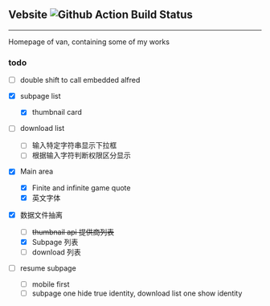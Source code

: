 ## Vebsite ![Github Action Build Status](https://github.com/fqd511/fqd511.github.io/workflows/Build/badge.svg?branch=main)

---

Homepage of van, containing some of my works

### todo

- [ ] double shift to call embedded alfred
- [x] subpage list
  - [x] thumbnail card
- [ ] download list
  - [ ] 输入特定字符串显示下拉框
  - [ ] 根据输入字符判断权限区分显示
- [x] Main area
  - [x] Finite and infinite game quote
  - [x] 英文字体

- [x] 数据文件抽离

  - [ ] ~~thumbnail api 提供商列表~~
  - [x] Subpage 列表
  - [ ] download 列表

- [ ] resume subpage
  - [ ] mobile first
  - [ ] subpage one hide true identity, download list one show identity
